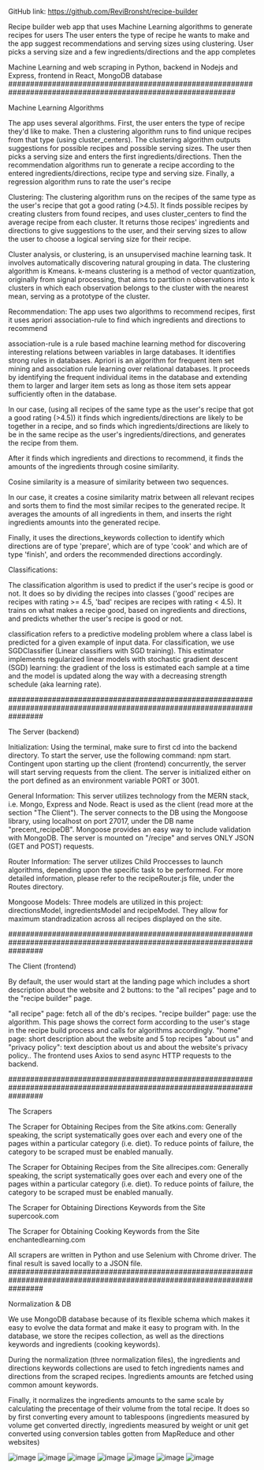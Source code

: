 GitHub link: https://github.com/ReviBronsht/recipe-builder

Recipe builder web app that uses Machine Learning algorithms to generate recipes for users
The user enters the type of recipe he wants to make and the app suggest recommendations and serving sizes using clustering. User picks a serving size and a few ingredients/directions and the app completes

Machine Learning and web scraping in Python, backend in Nodejs and Express, frontend in React, MongoDB database 
############################################################################################################

Machine Learning Algorithms

The app uses several algorithms. First, the user enters the type of recipe they'd like to make. Then a clustering algorithm runs to find unique recipes from that type (using cluster_centers). The clustering algorithm outputs suggestions for possible recipes and possible serving sizes. The user then picks a serving size and enters the first ingredients/directions. Then the recommendation algorithms run to generate a recipe according to the entered ingredients/directions, recipe type and serving size. Finally, a regression algorithm runs to rate the user's recipe

Clustering: The clustering algorithm runs on the recipes of the same type as the user's recipe that got a good rating (>4.5). It finds possible recipes by creating clusters from found recipes, and uses cluster_centers to find the average recipe from each cluster. It returns those recipes' ingredients and directions to give suggestions to the user, and their serving sizes to allow the user to choose a logical serving size for their recipe.

Cluster analysis, or clustering, is an unsupervised machine learning task. It involves automatically discovering natural grouping in data. The clustering algorithm is Kmeans. k-means clustering is a method of vector quantization, originally from signal processing, that aims to partition n observations into k clusters in which each observation belongs to the cluster with the nearest mean, serving as a prototype of the cluster.

Recommendation: The app uses two algorithms to recommend recipes, first it uses apriori association-rule to find which ingredients and directions to recommend

association-rule is a rule based machine learning method for discovering interesting relations between variables in large databases. It identifies strong rules in databases. Apriori is an algorithm for frequent item set mining and association rule learning over relational databases. It proceeds by identifying the frequent individual items in the database and extending them to larger and larger item sets as long as those item sets appear sufficiently often in the database.

In our case, (using all recipes of the same type as the user's recipe that got a good rating (>4.5)) it finds which ingredients/directions are likely to be together in a recipe, and so finds which ingredients/directions are likely to be in the same recipe as the user's ingredients/directions, and generates the recipe from them.

After it finds which ingredients and directions to recommend, it finds the amounts of the ingredients through cosine similarity.

Cosine similarity is a measure of similarity between two sequences.

In our case, it creates a cosine similarity matrix between all relevant recipes and sorts them to find the most similar recipes to the generated recipe. It averages the amounts of all ingredients in them, and inserts the right ingredients amounts into the generated recipe.

Finally, it uses the directions_keywords collection to identify which directions are of type 'prepare', which are of type 'cook' and which are of type 'finish', and orders the recommended directions accordingly.

Classifications:

The classification algorithm is used to predict if the user's recipe is good or not. It does so by dividing the recipes into classes ('good' recipes are recipes with rating >= 4.5, 'bad' recipes are recipes with rating < 4.5). It trains on what makes a recipe good, based on ingredients and directions, and predicts whether the user's recipe is good or not.

classification refers to a predictive modeling problem where a class label is predicted for a given example of input data. For classification, we use SGDClassifier (Linear classifiers with SGD training). This estimator implements regularized linear models with stochastic gradient descent (SGD) learning: the gradient of the loss is estimated each sample at a time and the model is updated along the way with a decreasing strength schedule (aka learning rate).

########################################################################################################################

The Server (backend)

Initialization: Using the terminal, make sure to first cd into the backend directory. To start the server, use the following command: npm start. Contingent upon starting up the client (frontend) concurrently, the server will start serving requests from the client. The server is initialized either on the port defined as an environment variable PORT or 3001.

General Information: This server utilizes technology from the MERN stack, i.e. Mongo, Express and Node. React is used as the client (read more at the section "The Client"). The server connects to the DB using the Mongoose library, using localhost on port 27017, under the DB name "precent_recipeDB". Mongoose provides an easy way to include validation with MongoDB. The server is mounted on "/recipe" and serves ONLY JSON (GET and POST) requests.

Router Information: The server utilizes Child Proccesses to launch algorithms, depending upon the specific task to be performed. For more detailed information, please refer to the recipeRouter.js file, under the Routes directory.

Mongoose Models: Three models are utilized in this project: directionsModel, ingredientsModel and recipeModel. They allow for maximum standradization across all recipes displayed on the site.

########################################################################################################################

The Client (frontend)

By default, the user would start at the landing page which includes a short description about the website and 2 buttons: to the "all recipes" page and to the "recipe builder" page.

"all recipe" page: fetch all of the db's recipes.
"recipe builder" page: use the algorithm. This page shows the correct form according to the user's stage in the recipe build process and calls for algorithms accordingly.
"home" page: short description about the website and 5 top recipes
"about us" and "privacy policy": text desciption about us and about the website's privacy policy..
The frontend uses Axios to send async HTTP requests to the backend.

########################################################################################################################

The Scrapers

The Scraper for Obtaining Recipes from the Site atkins.com: Generally speaking, the script systematically goes over each and every one of the pages within a particular category (i.e. diet). To reduce points of failure, the category to be scraped must be enabled manually.

The Scraper for Obtaining Recipes from the Site allrecipes.com: Generally speaking, the script systematically goes over each and every one of the pages within a particular category (i.e. diet). To reduce points of failure, the category to be scraped must be enabled manually.

The Scraper for Obtaining Directions Keywords from the Site supercook.com

The Scraper for Obtaining Cooking Keywords from the Site enchantedlearning.com

All scrapers are written in Python and use Selenium with Chrome driver. The final result is saved locally to a JSON file. ########################################################################################################################

Normalization & DB

We use MongoDB database because of its flexible schema which makes it easy to evolve the data format and make it easy to program with. In the database, we store the recipes collection, as well as the directions keywords and ingredients (cooking keywords).

During the normalization (three normalization files), the ingredients and directions keywords collections are used to fetch ingredients names and directions from the scraped recipes. Ingredients amounts are fetched using common amount keywords.

Finally, it normalizes the ingredients amounts to the same scale by calculating the precentage of their volume from the total recipe. It does so by first converting every amount to tablespoons (ingredients measured by volume get converted directly, ingredients measured by weight or unit get converted using conversion tables gotten from MapReduce and other websites)


![image](https://github.com/ReviBronsht/recipe-builder/assets/97298035/9b3b3ce4-8619-4f53-b47e-4416b03e53a5)
![image](https://github.com/ReviBronsht/recipe-builder/assets/97298035/b401d4ee-c5fc-4c14-831c-6fc17e652c23)
![image](https://github.com/ReviBronsht/recipe-builder/assets/97298035/9de63962-44a4-4a91-bbc3-e236ff20060a)
![image](https://github.com/ReviBronsht/recipe-builder/assets/97298035/86466dbe-6936-48b8-9990-0d91666cf5a2)
![image](https://github.com/ReviBronsht/recipe-builder/assets/97298035/ed73df31-3019-41c9-8d44-7d35b5d7067a)
![image](https://github.com/ReviBronsht/recipe-builder/assets/97298035/692685c6-aafc-42a2-8ad4-77296ac02050)
![image](https://github.com/ReviBronsht/recipe-builder/assets/97298035/af079439-dcdb-469f-9213-acb0b2ed5776)



